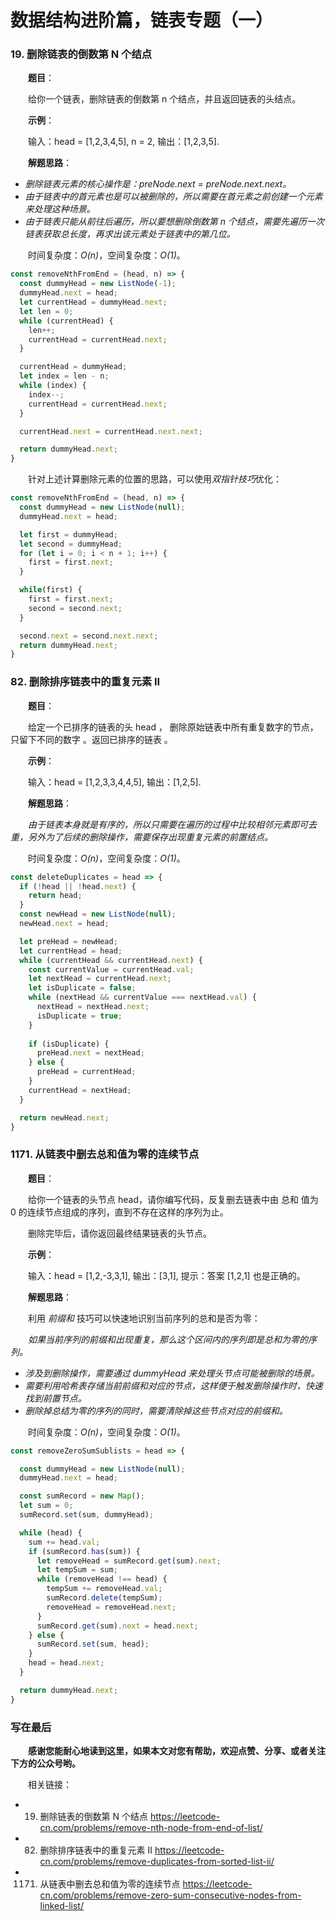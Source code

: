# 数据结构进阶篇，链表专题（一）

### 19. 删除链表的倒数第 N 个结点

&emsp;&emsp;**题目**：

&emsp;&emsp;给你一个链表，删除链表的倒数第 n 个结点，并且返回链表的头结点。

&emsp;&emsp;**示例**：

&emsp;&emsp;输入：head = [1,2,3,4,5], n = 2, 输出：[1,2,3,5].

&emsp;&emsp;**解题思路**：

- *删除链表元素的核心操作是：preNode.next = preNode.next.next。*
- *由于链表中的首元素也是可以被删除的，所以需要在首元素之前创建一个元素来处理这种场景。*
- *由于链表只能从前往后遍历，所以要想删除倒数第 n 个结点，需要先遍历一次链表获取总长度，再求出该元素处于链表中的第几位。*

&emsp;&emsp;时间复杂度：*O(n)*，空间复杂度：*O(1)*。


```JavaScript
const removeNthFromEnd = (head, n) => {
  const dummyHead = new ListNode(-1);
  dummyHead.next = head;
  let currentHead = dummyHead.next;
  let len = 0;
  while (currentHead) {
    len++;
    currentHead = currentHead.next;
  }

  currentHead = dummyHead;
  let index = len - n;
  while (index) {
    index--;
    currentHead = currentHead.next;
  }

  currentHead.next = currentHead.next.next;

  return dummyHead.next;
}
```

&emsp;&emsp;针对上述计算删除元素的位置的思路，可以使用*双指针技巧*优化：

```JavaScript
const removeNthFromEnd = (head, n) => {
  const dummyHead = new ListNode(null);
  dummyHead.next = head;

  let first = dummyHead;
  let second = dummyHead;
  for (let i = 0; i < n + 1; i++) {
    first = first.next;
  }

  while(first) {
    first = first.next;
    second = second.next;
  }

  second.next = second.next.next;
  return dummyHead.next;
}
```

### 82. 删除排序链表中的重复元素 II

&emsp;&emsp;**题目**：

&emsp;&emsp;给定一个已排序的链表的头 head ， 删除原始链表中所有重复数字的节点，只留下不同的数字 。返回已排序的链表 。

&emsp;&emsp;**示例**：

&emsp;&emsp;输入：head = [1,2,3,3,4,4,5], 输出：[1,2,5].

&emsp;&emsp;**解题思路**：

&emsp;&emsp;*由于链表本身就是有序的，所以只需要在遍历的过程中比较相邻元素即可去重，另外为了后续的删除操作，需要保存出现重复元素的前置结点。*

&emsp;&emsp;时间复杂度：*O(n)*，空间复杂度：*O(1)*。

```JavaScript
const deleteDuplicates = head => {
  if (!head || !head.next) {
    return head;
  }
  const newHead = new ListNode(null);
  newHead.next = head;

  let preHead = newHead;
  let currentHead = head;
  while (currentHead && currentHead.next) {
    const currentValue = currentHead.val;
    let nextHead = currentHead.next;
    let isDuplicate = false;
    while (nextHead && currentValue === nextHead.val) {
      nextHead = nextHead.next;
      isDuplicate = true;
    }
    
    if (isDuplicate) {
      preHead.next = nextHead;
    } else {
      preHead = currentHead;
    }
    currentHead = nextHead;
  }

  return newHead.next;
}
```

### 1171. 从链表中删去总和值为零的连续节点

&emsp;&emsp;**题目**：

&emsp;&emsp;给你一个链表的头节点 head，请你编写代码，反复删去链表中由 总和 值为 0 的连续节点组成的序列，直到不存在这样的序列为止。

&emsp;&emsp;删除完毕后，请你返回最终结果链表的头节点。

&emsp;&emsp;**示例**：

&emsp;&emsp;输入：head = [1,2,-3,3,1], 输出：[3,1], 提示：答案 [1,2,1] 也是正确的。

&emsp;&emsp;**解题思路**：

&emsp;&emsp;利用 *前缀和* 技巧可以快速地识别当前序列的总和是否为零：

&emsp;&emsp;*如果当前序列的前缀和出现重复，那么这个区间内的序列即是总和为零的序列。*

- *涉及到删除操作，需要通过 dummyHead 来处理头节点可能被删除的场景。*
- *需要利用哈希表存储当前前缀和对应的节点，这样便于触发删除操作时，快速找到前置节点。*
- *删除掉总结为零的序列的同时，需要清除掉这些节点对应的前缀和。*

&emsp;&emsp;时间复杂度：*O(n)*，空间复杂度：*O(1)*。


```JavaScript
const removeZeroSumSublists = head => {

  const dummyHead = new ListNode(null);
  dummyHead.next = head;

  const sumRecord = new Map();
  let sum = 0;
  sumRecord.set(sum, dummyHead);

  while (head) {
    sum += head.val;
    if (sumRecord.has(sum)) {
      let removeHead = sumRecord.get(sum).next;
      let tempSum = sum;
      while (removeHead !== head) {
        tempSum += removeHead.val;
        sumRecord.delete(tempSum);
        removeHead = removeHead.next;
      }
      sumRecord.get(sum).next = head.next;
    } else {
      sumRecord.set(sum, head);
    }
    head = head.next;
  }

  return dummyHead.next;
}
```

### 写在最后

&emsp;&emsp;**感谢您能耐心地读到这里，如果本文对您有帮助，欢迎点赞、分享、或者关注下方的公众号哟。**

&emsp;&emsp;相关链接：

- 19. 删除链表的倒数第 N 个结点 https://leetcode-cn.com/problems/remove-nth-node-from-end-of-list/
- 82. 删除排序链表中的重复元素 II https://leetcode-cn.com/problems/remove-duplicates-from-sorted-list-ii/
- 1171. 从链表中删去总和值为零的连续节点 https://leetcode-cn.com/problems/remove-zero-sum-consecutive-nodes-from-linked-list/